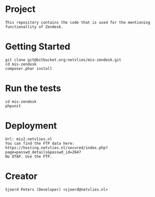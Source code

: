 # Project
    This repository contains the code that is used for the mentioning functionallity of Zendesk.

# Getting Started

    git clone git@bitbucket.org:netvlies/mis-zendesk.git
    cd mis-zendesk
    composer.phar install

# Run the tests

    cd mis-zendesk
    phpunit

# Deployment

    Url: mis2.netvlies.nl
    You can find the FTP data here: https://hosting.netvlies.nl/secured/index.php?page=passwd_details&passwd_id=2647
    No OTAP. Use the FTP.

# Creator
    Sjoerd Peters (Developer) <sjoerd@netvlies.nl>
